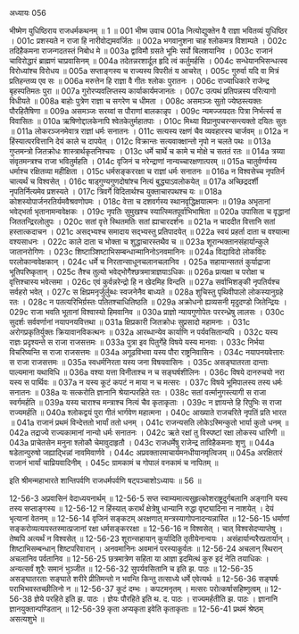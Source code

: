 अध्यायः 056

भीष्मेण युधिष्ठिराय राजधर्मकथनम् ॥ 1 ॥
001	भीष्म उवाच 
001a	नित्योद्युक्तेन वै राज्ञा भवितव्यं युधिष्ठिर ।
001c	प्रशस्यते न राजा हि नारीवोद्यमवर्जितः ॥
002a	भगवानुशना चाह श्लोकमत्र विशाम्पते ।
002c	तदिहैकमना राजन्गदतस्तं निबोध मे ॥
003a	द्वाविमौ ग्रसते भूमिः सर्पो बिलशयानिव ।
003c	राजानं चाविरोद्धारं ब्राह्मणं चाप्रवासिनम् ॥
004a	तदेतन्नरशार्दूल हृदि त्वं कर्तुमर्हसि ।
004c	सन्धेयानभिसन्धत्स्व विरोध्यांश्च विरोधय ॥
005a	सप्ताङ्गस्य च राज्यस्य विपरीतं य आचरेत् ।
005c	गुरुर्वा यदि वा मित्रं प्रतिहन्तव्य एव सः ॥
006a	मरुत्तेन हि राज्ञा वै गीतः श्लोकः पुरातनः ।
006c	राज्याधिकारे राजेन्द्र बृहस्पतिमतः पुरा ॥
007a	गुरोरप्यवलिप्तस्य कार्याकार्यमजानतः ।
007c	उत्पथं प्रतिपन्नस्य परित्यागो विधीयते ॥
008a	बाहोः पुत्रेण राज्ञा च सगरेण च धीमता ।
008c	असमञ्जः सुतो ज्येष्ठस्त्यक्तः पौरहितैषिणा ॥
009a	असमञ्जः सरय्वां स पौराणां बालकान्नृप ।
009c	न्यमज्जयदतः पित्रा निर्भर्त्स्य स विवासितः ॥
010a	ऋषिणोद्दालकेनापि श्वेतकेतुर्महातपाः ।
010c	मिथ्या विप्रानुपचरन्सन्त्यक्तो दयितः सुतः ॥
011a	लोकरञ्जनमेवात्र राज्ञां धर्मः सनातनः ।
011c	सत्यस्य रक्षणं चैव व्यवहारस्य चार्जवम् ॥
012a	न हिंस्यात्परवित्तानि देयं काले च दापयेत् ।
012c	विक्रान्तः सत्यवाक्क्षान्तो नृपो न चलते पथः ॥
013a	गुप्तमन्त्रो जितक्रोधः शास्त्रार्थकृतनिश्चयः ।
013c	धर्मे चार्थे च कामे च मोक्षे च सततं रतः ॥
014a	त्रय्या संवृतमन्त्रश्च राजा भवितुर्महति ।
014c	वृजिनं च नरेन्द्राणां नान्यच्चारक्षणात्परम् ॥
015a	चातुर्वर्ण्यस्य धर्माश्च रक्षितव्या महीक्षिता ।
015c	धर्मसङ्कररक्षा च राज्ञां धर्मः सनातनः ॥
016a	न विश्वसेच्च नृपतिर्न चात्यर्थं च विश्वसेत् ।
016c	षाड्गुण्यगुणदोषांश्च नित्यं बुद्ध्याऽवलोकयेत् ॥
017a	अच्छिद्रदर्शी नृपतिर्नित्यमेव प्रशस्यते ।
017c	त्रिवर्गे विदितार्थश्च युक्ताचारपथश्च यः ॥
018a	कोशस्योपार्जनरतिर्यमवैश्रवणोपमः ।
018c	वेत्ता च दशवर्गस्य स्थानवृद्धिक्षयात्मनः ॥
019a	अभृतानां भवेद्भर्ता भृतानामन्ववेक्षकः ।
019c	नृपतिः सुमुखश्च स्यात्स्मितपूर्वाभिभाषिता ॥
020a	उपासिता च वृद्धानां जिततन्द्रिरलोलुपः ।
020c	सतां वृत्ते स्थितमतिः सतां ह्याचारदर्शनः ॥
021a	न चाददीत वित्तानि सतां हस्तात्कदाचन ।
021c	असद्भ्यश्च समादाय सद्भ्यस्तु प्रतिपादयेत् ॥
022a	स्वयं प्रहर्ता दाता च वश्यात्मा वश्यसाधनः ।
022c	काले दाता च भोक्ता च शुद्धाचारस्तथैव च ॥
023a	शूरान्भक्तानसंहार्यान्कुले जातानरोगिणः ।
023c	शिष्टाञ्शिष्टाभिसम्बन्धान्मानिनोऽनवमानिनः ॥
024a	विद्याविदो लोकविदः परलोकान्ववेक्षकान् ।
024c	धर्मे च निरतान्साधूनचलानचलानिव ।
025a	सहायान्सततं कुर्याद्राजा भूतिपरिष्कृतान् ।
025c	तैश्च तुल्यो भवेद्भोगैश्छत्रमात्राज्ञयाऽधिकः ॥
026a	प्रत्यक्षा च परोक्षा च वृत्तिश्चास्य भवेत्समा ।
026c	एवं कुर्वन्नरेन्द्रो हि न खेदमिह विन्दति ॥
027a	सर्वाभिशङ्की नृपतिर्यश्च सर्वहरो भवेत् ।
027c	स क्षिप्रमनृर्जुर्लुब्धः स्वजनेनैव बाध्यते ॥
028a	शुचिस्तु पृथिवीपालो लोकस्यानुग्रहे रतः ।
028c	न पतत्यरिभिर्ग्रस्तः पतितश्चाधितिष्ठति ॥
029a	अक्रोधनो ह्यव्यसनी मृदुदण्डो जितेन्द्रियः ।
029c	राजा भवति भूतानां विश्वास्यो हिमवानिव ॥
030a	प्राज्ञो न्यायगुणोपेतः पररन्ध्रेषु लालसः ।
030c	सुदर्शः सर्ववर्णानां नयापनयवित्तथा ॥
031a	क्षिप्रकारी जितक्रोधः सुप्रसादो महामनाः ।
031c	अरोगप्रकृतिर्युक्तः क्रियावानविकत्थनः ॥
032a	आरब्धान्येव कार्याणि न पर्यवसितान्यपि ।
032c	यस्य राज्ञः प्रदृश्यन्ते स राजा राजसत्तमः ॥
033a	पुत्रा इव पितुर्गेहे विषये यस्य मानवाः ।
033c	निर्भया विचरिष्यन्ति स राजा राजसत्तमः ॥
034a	अगूढविभवा यस्य पौरा राष्ट्रनिवासिनः ।
034c	नयापनयवेत्तारः स राजा राजसत्तमः ॥
035a	स्वधर्मनिरता यस्य जना विषयवासिनः ।
035c	असङ्घातरता दान्ताः पाल्यमाना यथाविधि ॥
036a	वश्या यत्ता विनीताश्च न च सङ्घर्षशीलिनः ।
036c	विषये दानरुचयो नरा यस्य स पार्थिवः ॥
037a	न यस्य कूटं कपटं न माया न च मत्सरः ।
037c	विषये भूमिपालस्य तस्य धर्मः सनातनः ॥
038a	यः सत्करोति ज्ञानानि श्रेयान्परहिते रतः ।
038c	सतां वर्त्मानुगस्त्यागी स राजा स्वर्गमर्हति ॥
039a	यस्य चाराश्च मन्त्राश्च नित्यं चैव कृताकृताः ।
039c	न ज्ञायन्ते हि रिपुभिः स राजा राज्यमर्हति ॥
040a	श्लोकद्वयं पुरा गीतं भार्गवेण महात्मना ।
040c	आख्याते राजचरिते नृपतिं प्रति भारत ॥
041a	राजानं प्रथमं विन्देत्ततो भार्यां ततो धनम् ।
041c	राजन्यसति लोकेऽस्मिन्कुतो भार्या कुतो धनम् ॥
042a	तद्राज्ये राज्यकामानां नान्यो धर्मः सनातनः ।
042c	ऋते रक्षां तु विस्पष्टां रक्षा लोकस्य धारिणी ॥
043a	प्राचेतसेन मनुना श्लोकौ चेमावुदाहृतौ ।
043c	राजधर्मेषु राजेन्द्र ताविहैकमनाः शृणु ॥
044a	षडेतान्पुरुषो जह्याद्भिन्नां नावमिवार्णवे ।
044c	अप्रवक्तारमाचार्यमनधीयानमृत्विजम् ॥
045a	अरक्षितारं राजानं भार्यां चाप्रियवादिनीम् ।
045c	ग्रामकामं च गोपालं वनकामं च नापितम् ॥ 

इति श्रीमन्महाभारते शान्तिपर्वणि राजधर्मपर्वणि षट्पञ्चाशोऽध्यायः ॥ 56 ॥

12-56-3 अप्रवासिनं वेदाध्ययनार्थम् ॥ 12-56-5 सप्त स्वाम्यमात्यसुहृत्कोशराष्ट्रदुर्गबलानि अङ्गानि यस्य तस्य सप्ताङ्गस्य ॥ 12-56-12 न हिंस्यात् करार्थं क्षेत्रेषु धान्यानि रुद्धा वृष्ट्यादिना न नाशयेत् । देयं भृत्यानां वेतनम् ॥ 12-56-14 वृजिनं सङ्कटम् अरक्षणात् मन्त्रस्यागोपनादन्यन्नास्ति ॥ 12-56-15 धर्माणां सङ्करोव्यत्ययस्तस्मात्प्रजानां रक्षा धर्मसङ्कररक्षा ॥ 12-56-16 न विश्वसेत् । चात् विश्वसेदप्याप्तेषु । तेष्वपि अत्यर्थं न विश्वसेत् ॥ 12-56-23 शूरान्सहायान् कुर्यादिति तृतीयेनान्वयः । असंहार्यान्परैरप्रतार्यान् । शिष्टाभिसम्बन्धान् शिष्टपरिवारान् । अनवमानिनः अवमानं परस्याकुर्वतः ॥ 12-56-24 अचलान् स्थिरान् अचलानिव पर्वतानिव ॥ 12-56-25 छत्रमात्रेण सहिता या आज्ञा इदमित्थं कुरु इदं नेति तयाधिकः । अन्यत्सर्वं शूरैः समानं भुञ्जीत ॥ 12-56-32 सुपर्यवसितानि च इति झ. पाठः ॥ 12-56-35 असङ्घातरताः सङ्घाते शरीरे प्रीतिमन्तो न भवन्ति किन्तु तत्साध्ये धर्मे एवेत्यर्थः ॥ 12-56-36 सङ्घर्षः पराभिभवस्तच्छीलिनो न ॥ 12-56-37 कूटं दम्भः । कपटमनृतम् । मत्सरः परोत्कर्षासहिष्णुत्वम् ॥ 12-56-38 ज्ञेये परहिते इति झ. पाठः । ज्ञेयः पौरहिते इति थ. द. पाठः । राज्यमर्हतीति झ. पाठः । ज्ञानानि ज्ञानयुक्तान्पण्डितान् ॥ 12-56-39 कृता अप्यकृता इवेति कृताकृताः ॥ 12-56-41 प्रथमं श्रेष्ठम् असत्यशुभे ॥

